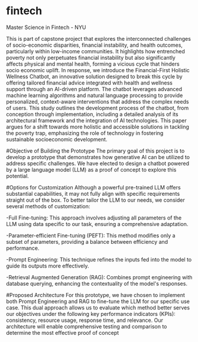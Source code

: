 # fintech

Master Science in Fintech - NYU 

This is part of capstone project that  explores the interconnected challenges of socio-economic disparities, financial instability, and health outcomes, particularly within low-income communities. It highlights how entrenched poverty not only perpetuates financial instability but also significantly affects physical and mental health, forming a vicious cycle that hinders socio economic uplift. In response, we introduce the Financial-First Holistic Wellness Chatbot, an innovative solution designed to break this cycle by offering tailored financial advice integrated with health and wellness support through an AI-driven platform. The chatbot leverages advanced machine learning algorithms and natural language processing to provide personalized, context-aware interventions that address the complex needs of users. This study outlines the development process of the chatbot, from conception through implementation, including a detailed analysis of its architectural framework and the integration of AI technologies. This paper argues for a shift towards more holistic and accessible solutions in tackling the poverty trap, emphasizing the role of technology in fostering sustainable socioeconomic development.

#Objective of Building the Prototype
The primary goal of this project is to develop a prototype that demonstrates how generative AI can be utilized to address specific challenges. We have elected to design a chatbot powered by a large language model (LLM) as a proof of concept to explore this potential.

#Options for Customization
Although a powerful pre-trained LLM offers substantial capabilities, it may not fully align with specific requirements straight out of the box. To better tailor the LLM to our needs, we consider several methods of customization:

-Full Fine-tuning: This approach involves adjusting all parameters of the LLM using data specific to our task, ensuring a comprehensive adaptation.

-Parameter-efficient Fine-tuning (PEFT): This method modifies only a subset of parameters, providing a balance between efficiency and performance.

-Prompt Engineering: This technique refines the inputs fed into the model to guide its outputs more effectively.

-Retrieval Augmented Generation (RAG): Combines prompt engineering with database querying, enhancing the contextuality of the model's responses.

#Proposed Architecture
For this prototype, we have chosen to implement both Prompt Engineering and RAG to fine-tune the LLM for our specific use case. This dual approach allows us to evaluate which method better serves our objectives under the following key performance indicators (KPIs): consistency, resource usage, response time, and relevance. Our architecture will enable comprehensive testing and comparison to determine the most effective proof of concept 
